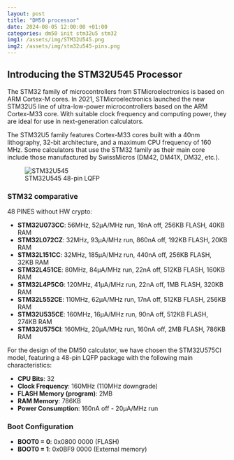 ```yaml
---
layout: post
title: "DM50 processor"
date: 2024-08-05 12:00:00 +01:00
categories: dm50 init stm32u5 stm32
img1: /assets/img/STM32U545.png
img2: /assets/img/stm32u545-pins.png
---
```


## Introducing the STM32U545 Processor

The STM32 family of microcontrollers from STMicroelectronics is based on ARM Cortex-M cores. In 2021, STMicroelectronics launched the new STM32U5 line of ultra-low-power microcontrollers based on the ARM Cortex-M33 core. With suitable clock frequency and computing power, they are ideal for use in next-generation calculators.

The STM32U5 family features Cortex-M33 cores built with a 40nm lithography, 32-bit architecture, and a maximum CPU frequency of 160 MHz. Some calculators that use the STM32 family as their main core include those manufactured by SwissMicros (DM42, DM41X, DM32, etc.).

<figure>
<img src="{{ page.img2 }}" alt="STM32U545">
<figcaption>STM32U545 48-pin LQFP</figcaption>
</figure>

### STM32 comparative
48 PINES without HW crypto:

- **STM32U073CC**:  56MHz,  52μA/MHz run,  16nA off, 256KB FLASH,  40KB RAM
- **STM32L072CZ**:  32MHz,  93µA/MHz run, 860nA off, 192KB FLASH,  20KB RAM
- **STM32L151CC**:  32MHz, 185µA/MHz run, 440nA off, 256KB FLASH,  32KB RAM
- **STM32L451CE**:  80MHz,  84µA/MHz run,  22nA off, 512KB FLASH, 160KB RAM
- **STM32L4P5CG**: 120MHz,  41μA/MHz run,  22nA off,   1MB FLASH, 320KB RAM
- **STM32L552CE**: 110MHz,  62μA/MHz run,  17nA off, 512KB FLASH, 256KB RAM
- **STM32U535CE**: 160MHz,  16μA/MHz run,  90nA off, 512KB FLASH, 274KB RAM
- **STM32U575CI**: 160MHz,  20μA/MHz run, 160nA off,   2MB FLASH, 786KB RAM

For the design of the DM50 calculator, we have chosen the STM32U575CI model, featuring a 48-pin LQFP package with the following main characteristics:

- **CPU Bits**: 32
- **Clock Frequency**: 160MHz (110MHz downgrade)
- **FLASH Memory (program)**: 2MB
- **RAM Memory**: 786KB
- **Power Consumption**: 160nA off - 20μA/MHz run

### Boot Configuration

- **BOOT0 = 0**: 0x0800 0000 (FLASH)
- **BOOT0 = 1**: 0x0BF9 0000 (External memory)
